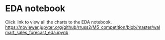 # EDA notebook
Click link to view all the charts to the EDA notebook.
https://nbviewer.jupyter.org/github/rruss2/M5_competition/blob/master/walmart_sales_forecast_eda.ipynb


